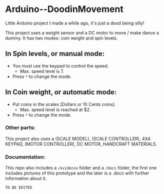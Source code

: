 # Arduino--DoodinMovement
Little Arduino project I made a while ago, it's just a dood being silly!


This project uses a weight sensor and a DC motor to move / make dance a dummy.
It has two modes: coin weight and spin levels.


## In Spin levels, or manual mode:
  - You must use the keypad to control the speed.
      - Max. speed level is 7.
  - Press `*` to change the mode.

## In Coin weight, or automatic mode:
  - Put coins in the scales [Dollars or 10 Cents coins].
    - Max. speed level is reached at $2.
  - Press `*` to change the mode.

### Other parts:
This project also uses a (SCALE MODEL), (SCALE CONTROLLER), 4X4 KEYPAD, (MOTOR CONTROLLER), DC MOTOR, HANDCRAFT MATERIALS.

### Documentation:
This repo also includes a `/evidence` folder and a `/docs` folder, the first one includes pictures of this prototype and the later is a .docx with further information about it.

  `TO BE EDITED`
